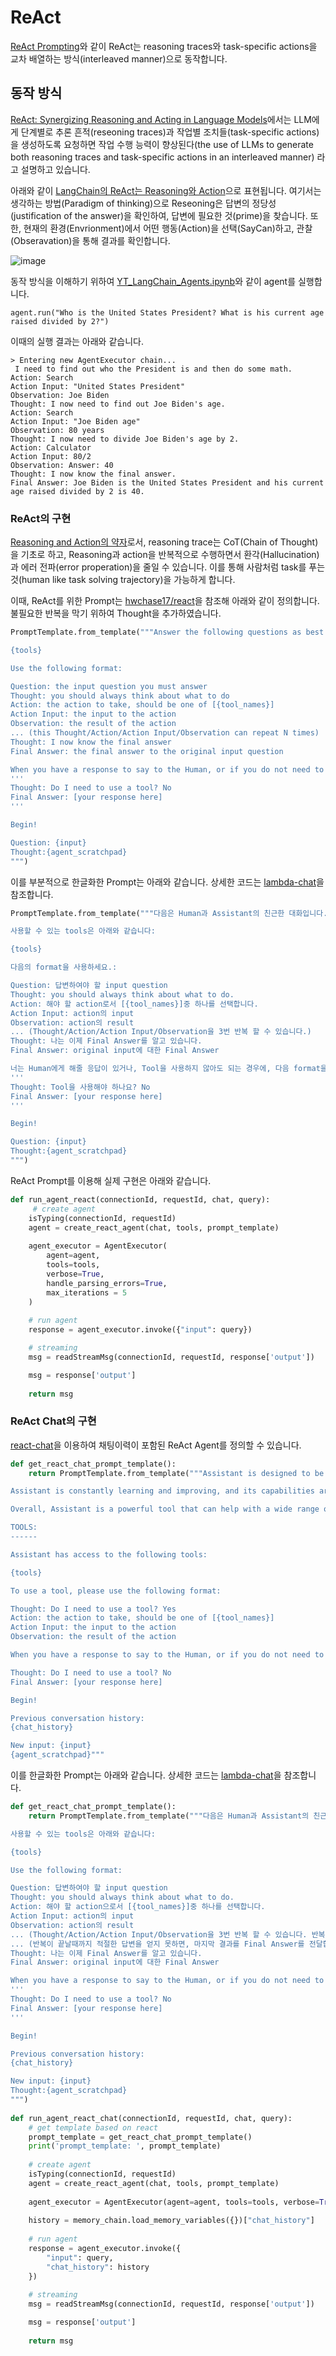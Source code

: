 # ReAct

[ReAct Prompting](https://www.promptingguide.ai/techniques/react)와 같이 ReAct는 reasoning traces와 task-specific actions을 교차 배열하는 방식(interleaved manner)으로 동작합니다. 

## 동작 방식

[ReAct: Synergizing Reasoning and Acting in Language Models](https://arxiv.org/abs/2210.03629)에서는 LLM에게 단계별로 추론 흔적(reseoning traces)과 작업별 조치들(task-specific actions)을 생성하도록 요청하면 작업 수행 능력이 향상된다(the use of LLMs to generate both reasoning traces and task-specific actions in an interleaved manner) 라고 설명하고 있습니다.

아래와 같이 [LangChain의 ReAct는 Reasoning와 Action](https://www.youtube.com/watch?v=Eug2clsLtFs)으로 표현됩니다. 여기서는 생각하는 방법(Paradigm of thinking)으로 Reseoning은 답변의 정당성(justification of the answer)을 확인하여, 답변에 필요한 것(prime)을 찾습니다. 또한, 현재의 환경(Envrionment)에서 어떤 행동(Action)을 선택(SayCan)하고, 관찰(Obseravation)을 통해 결과를 확인합니다.  

![image](./contents/react.png)


동작 방식을 이해하기 위하여 [YT_LangChain_Agents.ipynb](https://github.com/samwit/langchain-tutorials/blob/main/agents/YT_LangChain_Agents.ipynb)와 같이 agent를 실행합니다.

```text
agent.run("Who is the United States President? What is his current age raised divided by 2?")
```

이때의 실행 결과는 아래와 같습니다.

```text
> Entering new AgentExecutor chain...
 I need to find out who the President is and then do some math.
Action: Search
Action Input: "United States President"
Observation: Joe Biden
Thought: I now need to find out Joe Biden's age.
Action: Search
Action Input: "Joe Biden age"
Observation: 80 years
Thought: I now need to divide Joe Biden's age by 2.
Action: Calculator
Action Input: 80/2
Observation: Answer: 40
Thought: I now know the final answer.
Final Answer: Joe Biden is the United States President and his current age raised divided by 2 is 40.
```

### ReAct의 구현

[Reasoning and Action의 약자](https://blog.kubwa.co.kr/%EB%85%BC%EB%AC%B8%EB%A6%AC%EB%B7%B0-%EB%9E%AD%EC%B2%B4%EC%9D%B8%EA%B4%80%EB%A0%A8-%EB%85%BC%EB%AC%B8-react-synergizing-reasoning-and-acting-in-language-models-%EA%B0%84%EB%8B%A8%ED%95%9C-%EC%8B%A4%EC%8A%B5-w-pytorch-dd31321ead00)로서, reasoning trace는 CoT(Chain of Thought)을 기초로 하고, Reasoning과 action을 반복적으로 수행하면서 환각(Hallucination)과 에러 전파(error properation)을 줄일 수 있습니다. 이를 통해 사람처럼 task를 푸는 것(human like task solving trajectory)을 가능하게 합니다.

이때, ReAct를 위한 Prompt는 [hwchase17/react](https://smith.langchain.com/hub/hwchase17/react)을 참조해 아래와 같이 정의합니다. 불필요한 반복을 막기 위하여 Thought을 추가하였습니다. 

```python
PromptTemplate.from_template("""Answer the following questions as best you can. You have access to the following tools:

{tools}

Use the following format:

Question: the input question you must answer
Thought: you should always think about what to do
Action: the action to take, should be one of [{tool_names}]
Action Input: the input to the action
Observation: the result of the action
... (this Thought/Action/Action Input/Observation can repeat N times)
Thought: I now know the final answer
Final Answer: the final answer to the original input question

When you have a response to say to the Human, or if you do not need to use a tool, you MUST use the format:
'''
Thought: Do I need to use a tool? No
Final Answer: [your response here]
'''

Begin!

Question: {input}
Thought:{agent_scratchpad}
""")
```

이를 부분적으로 한글화한 Prompt는 아래와 같습니다. 상세한 코드는 [lambda-chat](./lambda-chat-ws/lambda_function.py)을 참조합니다.

```python
PromptTemplate.from_template("""다음은 Human과 Assistant의 친근한 대화입니다. Assistant은 상황에 맞는 구체적인 세부 정보를 충분히 제공합니다. Assistant의 이름은 서연이고, 모르는 질문을 받으면 솔직히 모른다고 말합니다.

사용할 수 있는 tools은 아래와 같습니다:

{tools}

다음의 format을 사용하세요.:

Question: 답변하여야 할 input question 
Thought: you should always think about what to do. 
Action: 해야 할 action로서 [{tool_names}]중 하나를 선택합니다.
Action Input: action의 input
Observation: action의 result
... (Thought/Action/Action Input/Observation을 3번 반복 할 수 있습니다.)
Thought: 나는 이제 Final Answer를 알고 있습니다. 
Final Answer: original input에 대한 Final Answer

너는 Human에게 해줄 응답이 있거나, Tool을 사용하지 않아도 되는 경우에, 다음 format을 사용하세요.:
'''
Thought: Tool을 사용해야 하나요? No
Final Answer: [your response here]
'''

Begin!

Question: {input}
Thought:{agent_scratchpad}
""")
```

ReAct Prompt를 이용해 실제 구현은 아래와 같습니다. 

```python
def run_agent_react(connectionId, requestId, chat, query):
     # create agent
    isTyping(connectionId, requestId)
    agent = create_react_agent(chat, tools, prompt_template)
    
    agent_executor = AgentExecutor(
        agent=agent, 
        tools=tools, 
        verbose=True, 
        handle_parsing_errors=True,
        max_iterations = 5
    )
    
    # run agent
    response = agent_executor.invoke({"input": query})

    # streaming    
    msg = readStreamMsg(connectionId, requestId, response['output'])

    msg = response['output']
            
    return msg
```

### ReAct Chat의 구현

[react-chat](https://smith.langchain.com/hub/hwchase17/react-chat)을 이용하여 채팅이력이 포함된 ReAct Agent를 정의할 수 있습니다.

```python
def get_react_chat_prompt_template():
    return PromptTemplate.from_template("""Assistant is designed to be able to assist with a wide range of tasks, from answering simple questions to providing in-depth explanations and discussions on a wide range of topics. As a language model, Assistant is able to generate human-like text based on the input it receives, allowing it to engage in natural-sounding conversations and provide responses that are coherent and relevant to the topic at hand.

Assistant is constantly learning and improving, and its capabilities are constantly evolving. It is able to process and understand large amounts of text, and can use this knowledge to provide accurate and informative responses to a wide range of questions. Additionally, Assistant is able to generate its own text based on the input it receives, allowing it to engage in discussions and provide explanations and descriptions on a wide range of topics.

Overall, Assistant is a powerful tool that can help with a wide range of tasks and provide valuable insights and information on a wide range of topics. Whether you need help with a specific question or just want to have a conversation about a particular topic, Assistant is here to assist.

TOOLS:
------

Assistant has access to the following tools:

{tools}

To use a tool, please use the following format:

Thought: Do I need to use a tool? Yes
Action: the action to take, should be one of [{tool_names}]
Action Input: the input to the action
Observation: the result of the action

When you have a response to say to the Human, or if you do not need to use a tool, you MUST use the format:

Thought: Do I need to use a tool? No
Final Answer: [your response here]

Begin!

Previous conversation history:
{chat_history}

New input: {input}
{agent_scratchpad}"""
```

이를 한글화한 Prompt는 아래와 같습니다. 상세한 코드는 [lambda-chat](./lambda-chat-ws/lambda_function.py)을 참조합니다.

```python
def get_react_chat_prompt_template():
    return PromptTemplate.from_template("""다음은 Human과 Assistant의 친근한 대화입니다. Assistant은 상황에 맞는 구체적인 세부 정보를 충분히 제공합니다. Assistant의 이름은 서연이고, 모르는 질문을 받으면 솔직히 모른다고 말합니다.

사용할 수 있는 tools은 아래와 같습니다:

{tools}

Use the following format:

Question: 답변하여야 할 input question 
Thought: you should always think about what to do. 
Action: 해야 할 action으로서 [{tool_names}]중 하나를 선택합니다.
Action Input: action의 input
Observation: action의 result
... (Thought/Action/Action Input/Observation을 3번 반복 할 수 있습니다. 반복이 끝날때까지 정답을 찾지 못하면 마지막 result로 답변합니다.)
... (반복이 끝날때까지 적절한 답변을 얻지 못하면, 마지막 결과를 Final Answer를 전달합니다. )
Thought: 나는 이제 Final Answer를 알고 있습니다. 
Final Answer: original input에 대한 Final Answer

When you have a response to say to the Human, or if you do not need to use a tool, you MUST use the format:
'''
Thought: Do I need to use a tool? No
Final Answer: [your response here]
'''

Begin!

Previous conversation history:
{chat_history}

New input: {input}
Thought:{agent_scratchpad}
""")
    
def run_agent_react_chat(connectionId, requestId, chat, query):
    # get template based on react 
    prompt_template = get_react_chat_prompt_template()
    print('prompt_template: ', prompt_template)
    
    # create agent
    isTyping(connectionId, requestId)
    agent = create_react_agent(chat, tools, prompt_template)
    
    agent_executor = AgentExecutor(agent=agent, tools=tools, verbose=True, handle_parsing_errors=True)
    
    history = memory_chain.load_memory_variables({})["chat_history"]
    
    # run agent
    response = agent_executor.invoke({
        "input": query,
        "chat_history": history
    })
    
    # streaming
    msg = readStreamMsg(connectionId, requestId, response['output'])

    msg = response['output']
            
    return msg
```

